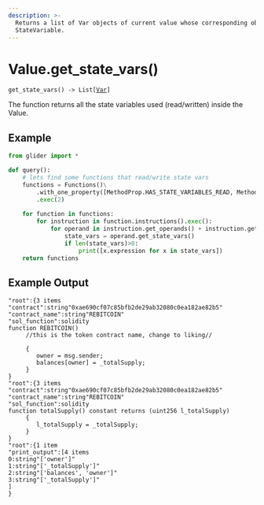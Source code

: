 ```yaml
---
description: >-
  Returns a list of Var objects of current value whose corresponding object is a
  StateVariable.
---
```


# Value.get\_state\_vars()

`get_state_vars() -> List[`[`Var`](var/)`]`

The function returns all the state variables used (read/written) inside the Value.

## Example

```python
from glider import *

def query():
	# lets find some functions that read/write state vars
	functions = Functions()\
		.with_one_property([MethodProp.HAS_STATE_VARIABLES_READ, MethodProp.HAS_STATE_VARIABLES_WRITTEN])\
		.exec(2)
        
	for function in functions:
		for instruction in function.instructions().exec():
			for operand in instruction.get_operands() + instruction.get_dest():
				state_vars = operand.get_state_vars()
				if len(state_vars)>0:
					print([x.expression for x in state_vars])
	return functions
```

## Example Output

```solidity
"root":{3 items
"contract":string"0xae690cf07c85bfb2de29ab32080c0ea182ae82b5"
"contract_name":string"REBITCOIN"
"sol_function":solidity
function REBITCOIN()
     //this is the token contract name, change to liking//

     {
        owner = msg.sender;
        balances[owner] = _totalSupply;
     }
}
"root":{3 items
"contract":string"0xae690cf07c85bfb2de29ab32080c0ea182ae82b5"
"contract_name":string"REBITCOIN"
"sol_function":solidity
function totalSupply() constant returns (uint256 l_totalSupply) 
     {
        l_totalSupply = _totalSupply;
     }
}
"root":{1 item
"print_output":[4 items
0:string"['owner']"
1:string"['_totalSupply']"
2:string"['balances', 'owner']"
3:string"['_totalSupply']"
]
}
```
